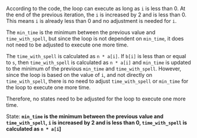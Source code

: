According to the code, the loop can execute as long as `i` is less than 0. At the end of the previous iteration, the `i` is increased by 2 and is less than 0. This means `i` is already less than 0 and no adjustment is needed for `i`. 

The `min_time` is the minimum between the previous value and `time_with_spell`, but since the loop is not dependent on `min_time`, it does not need to be adjusted to execute one more time.

The `time_with_spell` is calculated as `n * a[i]`. If `b[i]` is less than or equal to `s`, then `time_with_spell` is calculated as `n * a[i]` and `min_time` is updated to the minimum of the previous `min_time` and `time_with_spell`. However, since the loop is based on the value of `i`, and not directly on `time_with_spell`, there is no need to adjust `time_with_spell` or `min_time` for the loop to execute one more time.

Therefore, no states need to be adjusted for the loop to execute one more time.

State: **`min_time` is the minimum between the previous value and `time_with_spell`, `i` is increased by 2 and is less than 0, `time_with_spell` is calculated as `n * a[i`]**
